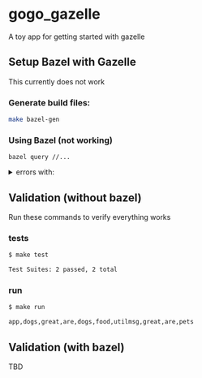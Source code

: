 # gogo_gazelle

A toy app for getting started with gazelle

## Setup Bazel with Gazelle

This currently does not work

### Generate build files:
```bash
make bazel-gen
```

### Using Bazel (not working)
```
bazel query //...
```

<details close><summary>errors with:</summary>

ERROR: Traceback (most recent call last):
	File "/Users/andrewklotz/workspace/bazel_js_playground/gogo_gazelle/src/app/pets/BUILD.bazel", line 3, column 11, in <toplevel>
		ts_project(
	File "/private/var/tmp/_bazel_andrewklotz/088ec916b4fc655548e899ea2cc40be4/external/aspect_rules_ts/ts/defs.bzl", line 273, column 17, in ts_project
		fail("No tsconfig.json file found in {}/. You must set the tsconfig attribute on {}.".format(
Error in fail: No tsconfig.json file found in src/app/pets/. You must set the tsconfig attribute on @//src/app/pets:pets.
ERROR: Traceback (most recent call last):
	File "/Users/andrewklotz/workspace/bazel_js_playground/gogo_gazelle/src/BUILD.bazel", line 3, column 11, in <toplevel>
		ts_project(
	File "/private/var/tmp/_bazel_andrewklotz/088ec916b4fc655548e899ea2cc40be4/external/aspect_rules_ts/ts/defs.bzl", line 273, column 17, in ts_project
		fail("No tsconfig.json file found in {}/. You must set the tsconfig attribute on {}.".format(
Error in fail: No tsconfig.json file found in src/. You must set the tsconfig attribute on @//src:src.
ERROR: Traceback (most recent call last):
	File "/Users/andrewklotz/workspace/bazel_js_playground/gogo_gazelle/libs/dogs/src/BUILD.bazel", line 3, column 11, in <toplevel>
		ts_project(
	File "/private/var/tmp/_bazel_andrewklotz/088ec916b4fc655548e899ea2cc40be4/external/aspect_rules_ts/ts/defs.bzl", line 273, column 17, in ts_project
		fail("No tsconfig.json file found in {}/. You must set the tsconfig attribute on {}.".format(
Error in fail: No tsconfig.json file found in libs/dogs/src/. You must set the tsconfig attribute on @//libs/dogs/src:src.
ERROR: Traceback (most recent call last):
	File "/Users/andrewklotz/workspace/bazel_js_playground/gogo_gazelle/src/app/BUILD.bazel", line 3, column 11, in <toplevel>
		ts_project(
	File "/private/var/tmp/_bazel_andrewklotz/088ec916b4fc655548e899ea2cc40be4/external/aspect_rules_ts/ts/defs.bzl", line 273, column 17, in ts_project
		fail("No tsconfig.json file found in {}/. You must set the tsconfig attribute on {}.".format(
Error in fail: No tsconfig.json file found in src/app/. You must set the tsconfig attribute on @//src/app:app.
ERROR: Traceback (most recent call last):
	File "/Users/andrewklotz/workspace/bazel_js_playground/gogo_gazelle/libs/dogs/src/paws/BUILD.bazel", line 3, column 11, in <toplevel>
		ts_project(
	File "/private/var/tmp/_bazel_andrewklotz/088ec916b4fc655548e899ea2cc40be4/external/aspect_rules_ts/ts/defs.bzl", line 273, column 17, in ts_project
		fail("No tsconfig.json file found in {}/. You must set the tsconfig attribute on {}.".format(
Error in fail: No tsconfig.json file found in libs/dogs/src/paws/. You must set the tsconfig attribute on @//libs/dogs/src/paws:paws.
ERROR: Traceback (most recent call last):
	File "/Users/andrewklotz/workspace/bazel_js_playground/gogo_gazelle/src/app/food/BUILD.bazel", line 3, column 11, in <toplevel>
		ts_project(
	File "/private/var/tmp/_bazel_andrewklotz/088ec916b4fc655548e899ea2cc40be4/external/aspect_rules_ts/ts/defs.bzl", line 273, column 17, in ts_project
		fail("No tsconfig.json file found in {}/. You must set the tsconfig attribute on {}.".format(
Error in fail: No tsconfig.json file found in src/app/food/. You must set the tsconfig attribute on @//src/app/food:food.
ERROR: Traceback (most recent call last):
	File "/Users/andrewklotz/workspace/bazel_js_playground/gogo_gazelle/src/utils/BUILD.bazel", line 3, column 11, in <toplevel>
		ts_project(
	File "/private/var/tmp/_bazel_andrewklotz/088ec916b4fc655548e899ea2cc40be4/external/aspect_rules_ts/ts/defs.bzl", line 273, column 17, in ts_project
		fail("No tsconfig.json file found in {}/. You must set the tsconfig attribute on {}.".format(
Error in fail: No tsconfig.json file found in src/utils/. You must set the tsconfig attribute on @//src/utils:utils.
ERROR: package contains errors: src/app/food
ERROR: package contains errors: libs/dogs/src/paws
ERROR: package contains errors: src/app/pets
ERROR: package contains errors: src/utils
ERROR: package contains errors: libs/dogs/src
ERROR: package contains errors: src/app
ERROR: package contains errors: src
ERROR: Error evaluating '//...': error loading package 'libs/dogs/src/paws': Package 'libs/dogs/src/paws' contains errors
Loading: 8 packages loaded
Error: bazel exited with exit code: 7

</details>

## Validation (without bazel)

Run these commands to verify everything works

### tests
```bash
$ make test

Test Suites: 2 passed, 2 total
```

### run
```bash
$ make run

app,dogs,great,are,dogs,food,utilmsg,great,are,pets
```

## Validation (with bazel)

TBD
